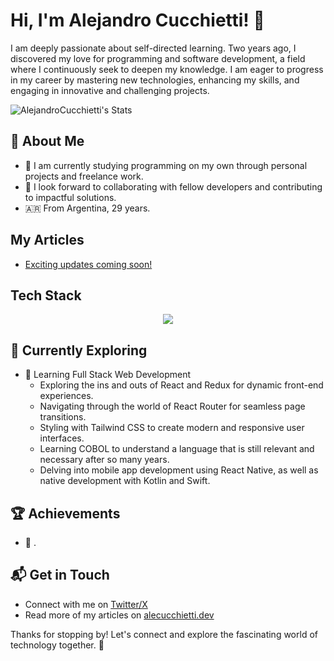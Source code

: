 # Hi, I'm Alejandro Cucchietti! 👋

I am deeply passionate about self-directed learning. Two years ago, I discovered my love for programming and software development, a field where I continuously seek to deepen my knowledge. I am eager to progress in my career by mastering new technologies, enhancing my skills, and engaging in innovative and challenging projects.

![AlejandroCucchietti's Stats](https://github-readme-stats.vercel.app/api?username=AlejandroCucchietti&theme=vue-dark&show_icons=true&hide_border=true&count_private=true)

## 🚀 About Me

- 🔭 I am currently studying programming on my own through personal projects and freelance work.
- 📝 I look forward to collaborating with fellow developers and contributing to impactful solutions.
- 🇦🇷 From Argentina, 29 years.

## My Articles
- [Exciting updates coming soon!](https://www.linkedin.com/in/alejandrocucchietti/)


## Tech Stack

  <p align="center">
    <a href="https://skillicons.dev">
      <img src="https://skillicons.dev/icons?i=js,html,css,react,nodejs,git,kotlin,mysql" />
    </a>
  </p>

## 🌱 Currently Exploring

- 🚀 Learning Full Stack Web Development
  - Exploring the ins and outs of React and Redux for dynamic front-end experiences.
  - Navigating through the world of React Router for seamless page transitions.
  - Styling with Tailwind CSS to create modern and responsive user interfaces.
  - Learning COBOL to understand a language that is still relevant and necessary after so many years.
  - Delving into mobile app development using React Native, as well as native development with Kotlin and Swift.
   

 ## 🏆 Achievements

- 🌟 .


## 📬 Get in Touch

- Connect with me on [Twitter/X](https://twitter.com/v1k1ng27)
- Read more of my articles on [alecucchietti.dev](https://alecucchietti.dev)

Thanks for stopping by! Let's connect and explore the fascinating world of technology together. 🚀



<!--

Here are some ideas to get you started:

- 🔭 I’m currently working on ...
- 🌱 I’m currently learning ...
- 👯 I’m looking to collaborate on ...
- 🤔 I’m looking for help with ...
- 💬 Ask me about ...
- 📫 How to reach me: ...
- 😄 Pronouns: ...
- ⚡ Fun fact: ...
-->

